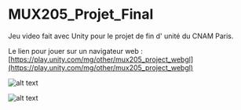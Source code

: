 # MUX205_Projet_Final
Jeu video fait avec Unity pour le projet de fin d' unité du CNAM Paris.

Le lien pour jouer sur un navigateur web  :  
[https://play.unity.com/mg/other/mux205_project_webgl](https://play.unity.com/mg/other/mux205_project_webgl)


![alt text](https://github.com/coursju/MUX205_Projet_Final/blob/main/Elements_De_Presentation/img/Capture%20d'%C3%A9cran%202023-06-09%20215352.png)

![alt text](https://github.com/coursju/MUX205_Projet_Final/blob/main/Elements_De_Presentation/img/Capture%20d'%C3%A9cran%202023-06-15%20130645.png)
